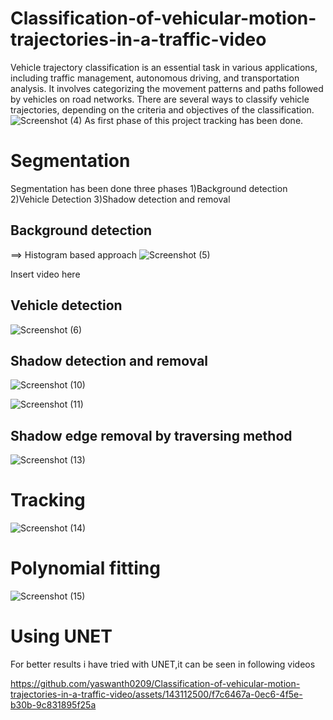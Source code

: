 # Classification-of-vehicular-motion-trajectories-in-a-traffic-video
Vehicle trajectory classification is an essential task in various applications, including traffic management, autonomous driving, and transportation analysis. It involves categorizing the movement patterns and paths followed by vehicles on road networks. There are several ways to classify vehicle trajectories, depending on the criteria and objectives of the classification. 
![Screenshot (4)](https://github.com/yaswanth0209/Classification-of-vehicular-motion-trajectories-in-a-traffic-video/assets/143112500/04d8d85d-6458-4e9f-8781-699b4ba40f31)
As first phase of this project tracking has been done.
# Segmentation
Segmentation has been done three phases
1)Background detection
2)Vehicle Detection
3)Shadow detection and removal
## Background detection
==> Histogram based approach
![Screenshot (5)](https://github.com/yaswanth0209/Classification-of-vehicular-motion-trajectories-in-a-traffic-video/assets/143112500/360416a4-47e1-4db6-9d20-bb799aeb0d97)

Insert video here
## Vehicle detection

![Screenshot (6)](https://github.com/yaswanth0209/Classification-of-vehicular-motion-trajectories-in-a-traffic-video/assets/143112500/ae2588f8-be40-4e5f-8bbb-4081454220ff)

## Shadow detection and removal

![Screenshot (10)](https://github.com/yaswanth0209/Classification-of-vehicular-motion-trajectories-in-a-traffic-video/assets/143112500/19fdb156-7a85-46d5-841a-882b6888fef0)

![Screenshot (11)](https://github.com/yaswanth0209/Classification-of-vehicular-motion-trajectories-in-a-traffic-video/assets/143112500/93f4eadc-01e7-4e69-8cec-fc717137d2bc)

## Shadow edge removal by traversing method

![Screenshot (13)](https://github.com/yaswanth0209/Classification-of-vehicular-motion-trajectories-in-a-traffic-video/assets/143112500/6551a6ff-54d2-4d45-a290-c3798bb204b8)
# Tracking

![Screenshot (14)](https://github.com/yaswanth0209/Classification-of-vehicular-motion-trajectories-in-a-traffic-video/assets/143112500/07fce803-fb1f-443e-9330-1d422fde0a44)
# Polynomial fitting

![Screenshot (15)](https://github.com/yaswanth0209/Classification-of-vehicular-motion-trajectories-in-a-traffic-video/assets/143112500/917fa890-6688-4703-95a3-1f1627be25e8)

# Using UNET
For better results i have tried with UNET,it can be seen in following videos

https://github.com/yaswanth0209/Classification-of-vehicular-motion-trajectories-in-a-traffic-video/assets/143112500/f7c6467a-0ec6-4f5e-b30b-9c831895f25a

